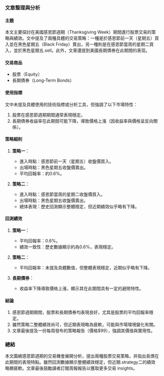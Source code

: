 ### 文章整理與分析

#### 主題  
本文主要探討在美國感恩節週期（Thanksgiving Week）期間進行股票交易的策略與績效。文中提及了兩種具體的交易策略：一種是於感恩節前一天（星期五）買入並在黑色星期五（Black Friday）賣出，另一種則是在感恩節當周的星期二買入，並於黑色星期五.sell。此外，文章還提到美國長期債券在此期間的表现。

#### 交易商品  
- 股票（Equity）  
- 長期債券（Long-Term Bonds）

#### 使用指標  
文中未提及具體使用的技術指標或分析工具，但強調了以下市場特性：  
1. 股票在感恩節週期期間通常表現穩定。  
2. 長期債券收益率在此期間可能下降，導致價格上漲（因收益率與價格呈反向關係）。

#### 策略細則  
1. **策略一**：  
   - 進入時點：感恩節前一天（星期五）收盤價買入。  
   - 出場時點：黑色星期五收盤價賣出。  
   - 平均回報率：約0.6%。  

2. **策略二**：  
   - 進入時點：感恩節當周的星期二收盤價買入。  
   - 出場時點：黑色星期五收盤價賣出。  
   - 總体表現：歷史回測顯示整體穩定，但近期績效似乎略有下降。

#### 回測績效  
1. **策略一**：  
   - 平均回報率：0.6%。  
   - 績效一致性：歷史數據顯示約為0.6%，表現穩定。  

2. **策略二**：  
   - 平均回報率：未提及具體數值，但整體表現穩定，近期似乎略有下降。  

3. **長期債券**：  
   - 收益率下降導致價格上漲，顯示其在此期間具有一定的避險特性。

#### 結論  
1. 感恩節週期期間，股票和長期債券均表現良好，尤其是股票的平均回報率穩定。  
2. 雖然策略二整體績效尚可，但近期表現略為疲軟，可能與市場環境變化有關。  
3. 文章最後提及一份每周發布的策略報告（價格$99），強調其價值與實用性。

### 總結  
本文圍繞感恩節週期的交易機會展開分析，提出兩種股票交易策略，并指出長債在此期間的表現特點。雖然回測數據顯示整體績效穩定，但近期.strategy二的績效略顯疲軟。文章最後鼓勵讀者訂閱周報報告以獲取更多交易 insights。
